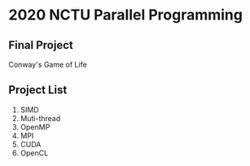 # 2020 NCTU Parallel Programming
## Final Project
Conway's Game of Life
## Project List
1. SIMD
2. Muti-thread  
3. OpenMP  
4. MPI  
5. CUDA  
6. OpenCL   
